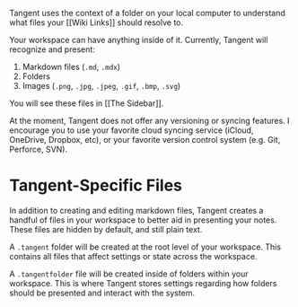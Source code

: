 Tangent uses the context of a folder on your local computer to understand what files your [[Wiki Links]] should resolve to.

Your workspace can have anything inside of it. Currently, Tangent will recognize and present:
1. Markdown files (`.md`, `.mdx`)
2. Folders
3. Images (`.png`, `.jpg`, `.jpeg`, `.gif`, `.bmp`, `.svg`)

You will see these files in [[The Sidebar]].

At the moment, Tangent does not offer any versioning or syncing features. I encourage you to use your favorite cloud syncing service (iCloud, OneDrive, Dropbox, etc), or your favorite version control system (e.g. Git, Perforce, SVN).

# Tangent-Specific Files
In addition to creating and editing markdown files, Tangent creates a handful of files in your workspace to better aid in presenting your notes. These files are hidden by default, and still plain text.

A `.tangent` folder will be created at the root level of your workspace. This contains all files that affect settings or state across the workspace.

A `.tangentfolder` file will be created inside of folders within your workspace. This is where Tangent stores settings regarding how folders should be presented and interact with the system.